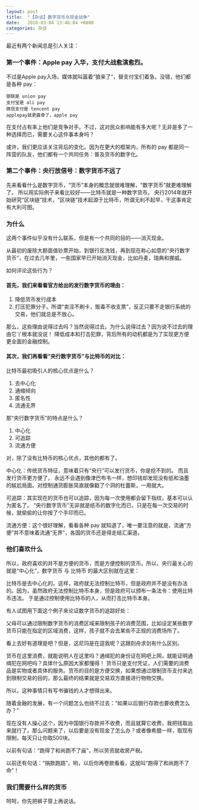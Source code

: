 ```yaml
---
layout: post
title:  "【杂谈】数字货币与现金战争"
date:   2016-03-04 13:46:04 +0800
categories: 杂谈
---
```

最近有两个新闻总是引人关注：

### 第一个事件：Apple pay 入华，支付大战愈演愈烈。

不过是Apple pay入场，媒体就叫嚣着“狼来了”，替支付宝们着急。没错，他们都是各种 pay：

    银联是 union pay
    支付宝是 ali pay
    微信支付是 tencent pay
    applepay就更露骨了，apple pay

在支付占有率上他们是竞争对手。不过，这对民众影响能有多大呢？无非是多了一种选择而已，需要关心这件事本身吗？

或许，我们更应该关注背后的变化。因为在更大的框架内，所有的 pay 都是同一阵营的队友，他们都有一个共同任务：普及货币的数字化。

### 第二个事件：央行放信号：数字货币不远了
先来看看什么是数字货币，“货币”本身的概念就很难理解，“数字货币”就更难理解了。
所以用实际例子来看比较好——比特币就是一种数字货币。
央行2014年就开始研究“区块链”技术，“区块链”技术起源于比特币，所谓无利不起早，干这事肯定有大利可图。

### 为什么
这两个事件似乎没有什么联系，但是有一个共同的目的——消灭现金。

从最初的废除大额面值钞票开始，到银行反洗钱，再到现在称心如意的“央行数字货币”，在过去几年里，一些国家早已开始消灭现金，比如丹麦，瑞典和挪威。

如何评论这些行为？

#### 首先，我们来看看官方给出的发行数字货币的理由：

1. 降低货币发行成本
2. 打压犯罪分子。所谓“卖淫不刷卡，贩毒不收支票”，反正只要不走银行系统的交易，他们就总是不放心。

那么，这些理由说得过去吗？当然说得过去。为什么说得过去？因为说不过去的理由它丫根本就没说！
降低成本和打击犯罪，背后所有的动机都是为了实现更方便更全面的金融控制。

#### 其次，我们再看看“央行数字货币”与比特币的对比：

比特币最初吸引人的核心优点是什么？

1. 去中心化
2. 通缩倾向
3. 匿名性
4. 流通无界

那“央行数字货币”的特点是什么？

1. 中心化
2. 可追踪
3. 流通方便

对，除了没有比特币的核心优点，其他的都有了。

中心化：传统货币特征，意味着只有“央行”可以发行货币，你是挖不到的。
而且发行货币更方便了， 永远不会遇到像津巴布韦一样，想印钱却发现没有纸和油墨的尴尬局面。对控制通货膨胀简直就像戳了个洞的杜蕾斯，一用就大。
    
可追踪：其实现在的货币也可以追踪，因为每一次使用都会留下指纹，基本可以认为匿名了。
“央行数字货币”无非就是纸币的数字化而已，只是在每一次交易的时候，就偷偷的让你按了个手印而已。
    
流通方便：这个很好理解，看看各种 pay 就知道了，唯一要注意的就是，流通“方便”并不意味着流通“无界”，各国的货币还是得走结汇渠道。

### 他们喜欢什么

所以，政府喜欢的并不是方便的货币，而是方便控制的货币。所以，央行最关心的就是“中心化”，数字货币 与 比特币 的最大区别就在这里：
                                            
比特币是去中心化的。这样，政府就无法控制比特币，但是政府并不是没有办法的。因为，虽然政府无法控制比特币本身，但是政府可以颁布一条法令：使用比特币违法。
于是通过控制使用比特币的人，从而打击比特币本身。

有人试图用下面这个例子来论证数字货币的追踪好处：

父母可以通过限制数字货币的消费区域来限制孩子的消费范围，比如设定某些数字货币只能在指定的区域消费，这样，孩子就不会去某些不正规的消费场所了。

看上去好有道理是吧？但是，这尼玛是在逗我呢？这跟刻舟求剑有什么区别。

货币在这里消费，就能说明人在这里吗？通缉犯的身份证在网吧上网，就能证明通缉犯在网吧吗？具体什么原因大家都懂得！
货币只是支付凭证，人们需要的消费品是实物或者具体的服务。货币的目的是方便交换，如果想通过限制货币支付来达到限制交易的目的，那么最终的结果就是交易双方直接进行物物交换。

所以，这种事情只有写书骗钱的人才想得出来。

随着金融的发展，有一个问题怎么也绕不过去：“如果以后银行存款也要收费怎么办？”

现在没有人操心这个，因为中国银行存款并不收费，而且就算它收费，我把钱取出来就行了。那么问题来了，以后要是没有现金了怎么办？或者像希腊一样，取现有限制，每天只让你取500块。

以前有句话：“跑得了和尚跑不了庙”，所以劳资就收房产税。

以前还有句话：“捐款跑路”，哟，以后你再卷款看看，这就叫“跑得了和尚跑不了命”！

### 我们需要什么样的货币

呵呵，你先把裤子穿上再说话。


